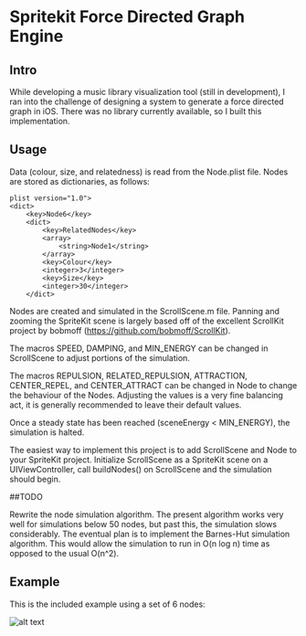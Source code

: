 # Spritekit Force Directed Graph Engine

## Intro

While developing a music library visualization tool (still in development), I ran into the challenge of designing a system to generate a force directed graph in iOS. There was no library currently available, so I built this implementation.

## Usage

Data (colour, size, and relatedness) is read from the Node.plist file. Nodes are stored as dictionaries, as follows:

```plist
plist version="1.0">
<dict>
	<key>Node6</key>
	<dict>
		<key>RelatedNodes</key>
		<array>
			<string>Node1</string>
		</array>
		<key>Colour</key>
		<integer>3</integer>
		<key>Size</key>
		<integer>30</integer>
	</dict>
```

Nodes are created and simulated in the ScrollScene.m file. Panning and zooming the SpriteKit scene  is largely based off of the excellent ScrollKit project by bobmoff (https://github.com/bobmoff/ScrollKit). 

The macros SPEED, DAMPING, and MIN_ENERGY can be changed in ScrollScene to adjust portions of the simulation.

The macros REPULSION, RELATED_REPULSION, ATTRACTION, CENTER_REPEL, and CENTER_ATTRACT can be changed in Node to change the behaviour of the Nodes. Adjusting the values is a very fine balancing act, it is generally recommended to leave their default values.

Once a steady state has been reached (sceneEnergy < MIN_ENERGY), the simulation is halted. 

The easiest way to implement this project is to add ScrollScene and Node to your SpriteKit project. Initialize ScrollScene as a SpriteKit scene on a UIViewController, call buildNodes() on ScrollScene and the simulation should begin.

##TODO

Rewrite the node simulation algorithm. The present algorithm works very well for simulations below 50 nodes, but past this, the simulation slows considerably. The eventual plan is to implement the Barnes-Hut simulation algorithm. This would allow the simulation to run in O(n log n) time as opposed to the usual O(n^2). 

## Example

This is the included example using a set of 6 nodes:

![alt text](http://i.imgur.com/adl9inD.png?1 "6 Node Example")
